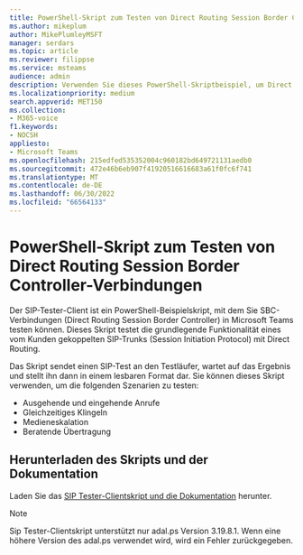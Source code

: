 ```yaml
---
title: PowerShell-Skript zum Testen von Direct Routing Session Border Controller-Verbindungen
ms.author: mikeplum
author: MikePlumleyMSFT
manager: serdars
ms.topic: article
ms.reviewer: filippse
ms.service: msteams
audience: admin
description: Verwenden Sie dieses PowerShell-Skriptbeispiel, um Direct Routing Session Border Controller-Verbindungen in Microsoft Teams zu testen.
ms.localizationpriority: medium
search.appverid: MET150
ms.collection:
- M365-voice
f1.keywords:
- NOCSH
appliesto:
- Microsoft Teams
ms.openlocfilehash: 215edfed535352004c960182bd649721131aedb0
ms.sourcegitcommit: 472e46b6eb907f41920516616683a61f0fc6f741
ms.translationtype: MT
ms.contentlocale: de-DE
ms.lasthandoff: 06/30/2022
ms.locfileid: "66564133"
---
```

# <a name="powershell-script-to-test-direct-routing-session-border-controller-connections"></a>PowerShell-Skript zum Testen von Direct Routing Session Border Controller-Verbindungen

Der SIP-Tester-Client ist ein PowerShell-Beispielskript, mit dem Sie SBC-Verbindungen (Direct Routing Session Border Controller) in Microsoft Teams testen können. Dieses Skript testet die grundlegende Funktionalität eines vom Kunden gekoppelten SIP-Trunks (Session Initiation Protocol) mit Direct Routing.

Das Skript sendet einen SIP-Test an den Testläufer, wartet auf das Ergebnis und stellt ihn dann in einem lesbaren Format dar. Sie können dieses Skript verwenden, um die folgenden Szenarien zu testen:

- Ausgehende und eingehende Anrufe
- Gleichzeitiges Klingeln
- Medieneskalation
- Beratende Übertragung

## <a name="download-the-script-and-documentation"></a>Herunterladen des Skripts und der Dokumentation

Laden Sie das [SIP Tester-Clientskript und die Dokumentation](https://github.com/MicrosoftDocs/OfficeDocs-SkypeForBusiness/blob/live/Teams/downloads/sip-tester-client/siptesterclient.zip?raw=true) herunter.

  > [!NOTE]
  > Sip Tester-Clientskript unterstützt nur adal.ps Version 3.19.8.1. Wenn eine höhere Version des adal.ps verwendet wird, wird ein Fehler zurückgegeben.
  
  
